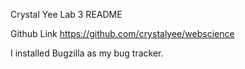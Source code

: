 Crystal Yee
Lab 3 README

Github Link
https://github.com/crystalyee/webscience

I installed Bugzilla as my bug tracker. 

